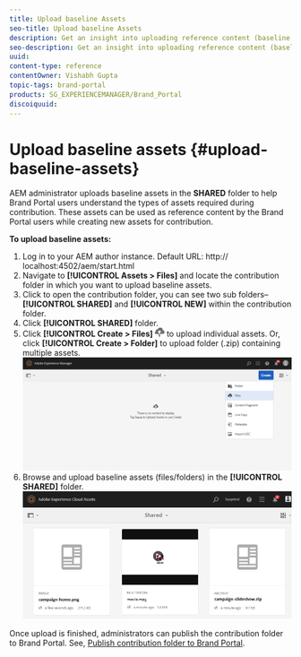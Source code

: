 ```yaml
---
title: Upload baseline Assets 
seo-title: Upload baseline Assets
description: Get an insight into uploading reference content (baseline assets) to a contribution folder in Brand Portal.
seo-description: Get an insight into uploading reference content (baseline assets) to a contribution folder in Brand Portal.
uuid: 
content-type: reference
contentOwner: Vishabh Gupta
topic-tags: brand-portal
products: SG_EXPERIENCEMANAGER/Brand_Portal
discoiquuid: 
---
```


# Upload baseline assets {#upload-baseline-assets}

AEM administrator uploads baseline assets in the **SHARED** folder to help Brand Portal users understand the types of assets required during contribution. These assets can be used as reference content by the Brand Portal users while creating new assets for contribution.

**To upload baseline assets:**

1. Log in to your AEM author instance.
Default URL: http:// localhost:4502/aem/start.html
1. Navigate to **[!UICONTROL Assets > Files]** and locate the contribution folder in which you want to upload baseline assets.
1. Click to open the contribution folder, you can see two sub folders–**[!UICONTROL SHARED]** and **[!UICONTROL NEW]** within the contribution folder.
1. Click **[!UICONTROL SHARED]** folder.
1. Click **[!UICONTROL Create > Files]** ![](assets/upload.png) to upload individual assets.
Or, click **[!UICONTROL Create > Folder]** to upload folder (.zip) containing multiple assets.
![](assets/upload-baseline-assets1.png)
1. Browse and upload baseline assets (files/folders) in the **[!UICONTROL SHARED]** folder.
![](assets/upload-baseline-assets2.png)

Once upload is finished, administrators can publish the contribution folder to Brand Portal. See, [Publish contribution folder to Brand Portal](brand-portal-publish-contribution-folder-to-brand-portal.md).
